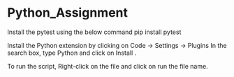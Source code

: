 # Python_Assignment
Install the pytest using the below command pip install pytest

Install the Python extension by clicking on Code -> Settings -> Plugins In the search box, type Python and click on Install .

To run the script, Right-click on the file and click on run the file name.
